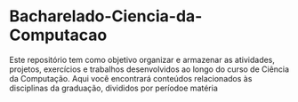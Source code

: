 # Bacharelado-Ciencia-da-Computacao
Este repositório tem como objetivo organizar e armazenar as atividades, projetos, exercícios e trabalhos desenvolvidos ao longo do curso de Ciência da Computação. Aqui você encontrará conteúdos relacionados às disciplinas da graduação, divididos por períodoe matéria

